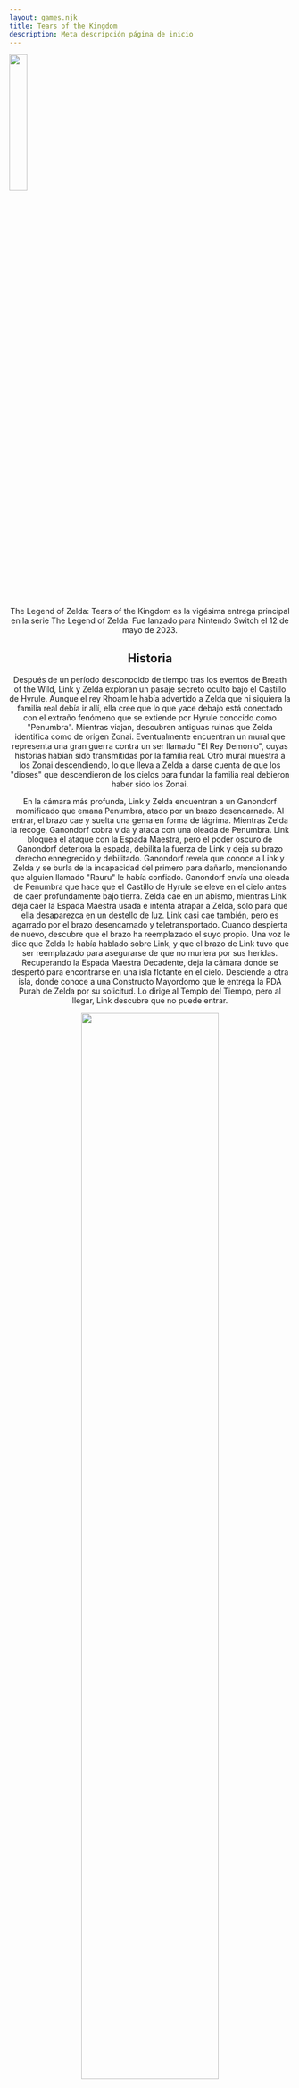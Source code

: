 ```yaml
---
layout: games.njk
title: Tears of the Kingdom 
description: Meta descripción página de inicio
---
```

</p>
<img width="25%" src="/img/TOTK.png">
</p>

<center>
  <section class="row container-lg">
    <article class="col-12">
      </p>
      <p class="text-center">The Legend of Zelda: Tears of the Kingdom es la vigésima entrega principal en la serie The Legend of Zelda. Fue lanzado para Nintendo Switch el 12 de mayo de 2023. </p>
    </article>
    <article class="col-12">
      <h2>Historia</h2>
    </article>
    <article class="col-12">
      <p class="text-center">Después de un período desconocido de tiempo tras los eventos de Breath of the Wild, Link y Zelda exploran un pasaje secreto oculto bajo el Castillo de Hyrule. Aunque el rey Rhoam le había advertido a Zelda que ni siquiera la familia real debía ir allí, ella cree que lo que yace debajo está conectado con el extraño fenómeno que se extiende por Hyrule conocido como "Penumbra". Mientras viajan, descubren antiguas ruinas que Zelda identifica como de origen Zonai. Eventualmente encuentran un mural que representa una gran guerra contra un ser llamado "El Rey Demonio", cuyas historias habían sido transmitidas por la familia real. Otro mural muestra a los Zonai descendiendo, lo que lleva a Zelda a darse cuenta de que los "dioses" que descendieron de los cielos para fundar la familia real debieron haber sido los Zonai.</p>
    </article>
    <article class="col-12 col-md-6">
      </p>
      <p class="text-end"> En la cámara más profunda, Link y Zelda encuentran a un Ganondorf momificado que emana Penumbra, atado por un brazo desencarnado. Al entrar, el brazo cae y suelta una gema en forma de lágrima. Mientras Zelda la recoge, Ganondorf cobra vida y ataca con una oleada de Penumbra. Link bloquea el ataque con la Espada Maestra, pero el poder oscuro de Ganondorf deteriora la espada, debilita la fuerza de Link y deja su brazo derecho ennegrecido y debilitado. Ganondorf revela que conoce a Link y Zelda y se burla de la incapacidad del primero para dañarlo, mencionando que alguien llamado "Rauru" le había confiado. Ganondorf envía una oleada de Penumbra que hace que el Castillo de Hyrule se eleve en el cielo antes de caer profundamente bajo tierra. Zelda cae en un abismo, mientras Link deja caer la Espada Maestra usada e intenta atrapar a Zelda, solo para que ella desaparezca en un destello de luz. Link casi cae también, pero es agarrado por el brazo desencarnado y teletransportado. Cuando despierta de nuevo, descubre que el brazo ha reemplazado el suyo propio. Una voz le dice que Zelda le había hablado sobre Link, y que el brazo de Link tuvo que ser reemplazado para asegurarse de que no muriera por sus heridas. Recuperando la Espada Maestra Decadente, deja la cámara donde se despertó para encontrarse en una isla flotante en el cielo. Desciende a otra isla, donde conoce a una Constructo Mayordomo que le entrega la PDA Purah de Zelda por su solicitud. Lo dirige al Templo del Tiempo, pero al llegar, Link descubre que no puede entrar. </p>
      </p>
    </article>
    <article class="col-12 col-md-6">
      <center><img width="70%" src="/img/Link_T.png" alt=""></center>
    </article>
    <article class="col-12">
      <p class="text-center"> Luego conoce a una figura fantasmal que se identifica como Rauru, quien le informa a Link que el brazo que ahora posee solía ser el suyo y que su poder podría restaurarse si Link visita tres de los santuarios en la isla y obtiene su luz sagrada. Después de abrir la puerta, Link encuentra una gema más grande en forma de lágrima que se transforma en una aparición de Zelda, otorgándole el poder de Recuerdo antes de desvanecerse. El camino de Link luego es bloqueado por una segunda puerta sellada, para la cual le falta vitalidad para abrirla. Rauru aconseja a Link que visite el último santuario de la isla y lo ofrezca a su Estatua de la Diosa, lo cual restaurará parte de la vitalidad que perdió por la Penumbra. Después de hacerlo, Link puede abrir la puerta. Rauru aconseja a Link que continúe visitando santuarios para recuperar su fuerza antes de pasar, diciéndole a Link que dependerá de él ayudar a Zelda. En el punto más alto del Templo, Link encuentra una luz brillante que reacciona con la Espada Maestra. Al colocarla en la luz, la Espada desaparece y es recibida por Zelda en un lugar desconocido. Link ve a un dragón, que aparta las nubes debajo de la isla para revelar el reino de Hyrule debajo de ella. Recibe un mensaje telepático de "Zelda" pidiéndole que la encuentre, comenzando su búsqueda para salvar una vez más a Hyrule. Link regresa a Hyrule, enterándose de que los eventos anteriores, el "Trastorno", han causado caos en Hyrule. Luego va a investigar los informes misteriosos de disturbios y la aparición de Zelda en todo Hyrule. En el proceso, Link derrota a cuatro monstruos que ocupan antiguos templos Zonai con la ayuda de cuatro conocidos: Tulin de la tribu aviar Rito, Sidon de la tribu acuática Zora, Riju de la tribu Gerudo y Yunobo de la tribu Goron. </p>
    </article>
    <article class="col-12 col-md-6">
      </p>
      <center><img width="100%" src="/img/Gn.webp" alt=""></center>
    </article>
    <article class="col-12 col-md-6">
      </p>
      <p class="text-start">Con cada monstruo derrotado, Link encuentra Piedras Secretas, artefactos Zonai que aumentan el poder innato de sus usuarios. Formas espirituales de antiguos sabios aparecen a Link y sus compañeros, nombrando a los compañeros de Link como nuevos sabios y pasando las Piedras. Después de manejar los monstruos, Link rastrea a "Zelda" hasta el Castillo de Hyrule. En el castillo, "Zelda" se revela como una impostora al servicio de Ganondorf antes de ser derrotada por Link y sus compañeros. Link también encuentra a Mineru, una antigua sabia que utiliza la proyección espiritual para permanecer en el mundo físico, y le proporciona un cuerpo mecánico artificial. A través de Mineru, los espíritus de los sabios y un número de lágrimas de dragón esparcidas por todo Hyrule, Link conoce el destino de Zelda. El misterioso artefacto que desapareció con Zelda fue una Piedra Secreta, y ella fue transportada a través del tiempo hasta el pasado distante. Allí, se encontró con Rauru quien resultó ser el primer rey de Hyrule. En el pasado, Ganondorf asesinó a la esposa de Rauru, la reina Sonia, y adquirió su Piedra Secreta, convirtiéndose en el "Rey Demonio". Rauru se sacrifica para sellar a Ganondorf. Zelda luego recibe la Espada Maestra y, para restaurarla, se transforma en un dragón al consumir su Piedra Secreta. Antes de su transformación, ella encomendó a los sabios del pasado que ayudaran a Link en el futuro.</p>
    </article>
    <article class="col-12">
      <p class="text-center">En el presente, Link recupera la Espada Maestra de la forma de dragón de Zelda y se dirige a la ubicación de Ganondorf, muy por debajo del castillo. Allí, Link lucha contra el ejército de Ganondorf con la ayuda de los sucesores de los sabios y Mineru antes de enfrentarse en combate con Ganondorf mismo. Cerca de la derrota, Ganondorf se transforma en un dragón demoníaco en un intento de vencer a Link. La forma de dragón de Zelda ayuda a Link a derrotar a Ganondorf. Con la ayuda de los espíritus de Rauru y Sonia, Zelda recupera su verdadera apariencia física, y Link recupera su brazo derecho, y ambos caen sobre la superficie de Hyrule a través de un estanque. Algún tiempo después, en la Isla del Cielo donde Link había despertado, Mineru se despide de Zelda y Link antes de que su espíritu se dispersara, mientras que los sucesores de los sabios juran proteger Hyrule.</p>
    </article>
    <article class="col-12">
      </p>
      <h2>Linea de Tiempo</h2>
    </article>
    <article class="col-12">
      <p class="text-center">Tears of the Kingdom es la secuela de Breath of the Wild, con el mismo Link. Cuando se les preguntó sobre el lugar de los dos juegos en comparación con el resto de la serie, Fujibayashi y Aonuma comentaron al respecto pero no confirmaron nada. Es posible que el Hyrule que fundó Rauru sea una "refundación" después de todos los otros juegos o que ocurra alrededor de la era de Skyward Sword, sin embargo, ninguna posibilidad está confirmada como absolutamente verdadera. Los eventos del surgimiento al poder de Ganondorf en el pasado no son una narración libre de Ocarina of Time. </p>
    </article>
  </section>
</center>